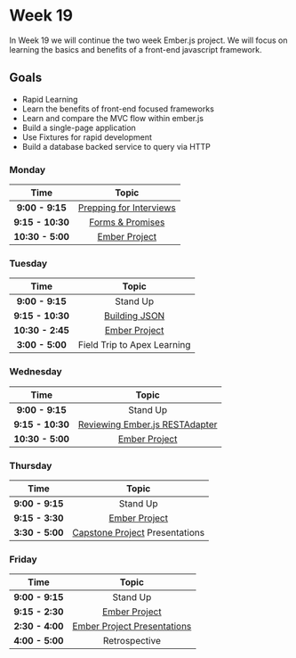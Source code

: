 # Week 19

In Week 19 we will continue the two week Ember.js project. We will focus on learning the basics and benefits of a front-end javascript framework.

## Goals
- Rapid Learning
- Learn the benefits of front-end focused frameworks
- Learn and compare the MVC flow within ember.js
- Build a single-page application
- Use Fixtures for rapid development
- Build a database backed service to query via HTTP

### Monday

| Time             | Topic                                              |
|:----------------:|:--------------------------------------------------:|
| **9:00 - 9:15**  | [Prepping for Interviews](prepping-for-interviews.md)                                      |
| **9:15 - 10:30**  | [Forms & Promises](monday/ember-forms-and-promises.md)     |
| **10:30 - 5:00**  | [Ember Project](ember-project.md)         |

### Tuesday

| Time             | Topic                                  |
|:----------------:|:--------------------------------------:|
| **9:00 - 9:15**  | Stand Up                                           |
| **9:15 - 10:30**  | [Building JSON](tuesday/building-json.md)     |
| **10:30 - 2:45**  | [Ember Project](ember-project.md)         |
| **3:00 - 5:00**  | Field Trip to Apex Learning        |

### Wednesday

| Time              | Topic                                            |
|:-----------------:|:------------------------------------------------:|
| **9:00 - 9:15**  | Stand Up                                           |
| **9:15 - 10:30**  | [Reviewing Ember.js RESTAdapter](wednesday/RESTAdapter.md)     |
| **10:30 - 5:00**  | [Ember Project](ember-project.md)         |

### Thursday

| Time             | Topic                                                            |
|:----------------:|:----------------------------------------------------------------:|
| **9:00 - 9:15**  | Stand Up                                                         |
| **9:15 - 3:30**  | [Ember Project](ember-project.md)                                |
| **3:30 - 5:00**  | [Capstone Project](../week18/thursday/capstone.md) Presentations |

### Friday

| Time             | Topic                                                    |
|:----------------:|:--------------------------------------------------------:|
| **9:00 - 9:15**  | Stand Up                                                 |
| **9:15 - 2:30**  | [Ember Project](ember-project.md)         |
| **2:30 - 4:00**  | [Ember Project Presentations](ember-project.md)         |
| **4:00 - 5:00**  | Retrospective         |

